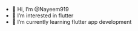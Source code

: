 - 👋 Hi, I’m @Nayeem919
- 👀 I’m interested in flutter
- 🌱 I’m currently learning flutter app development
